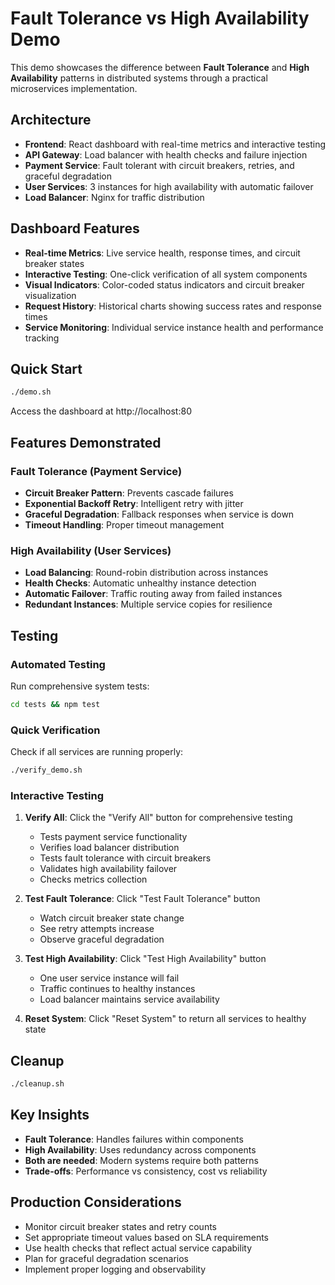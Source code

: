 # Fault Tolerance vs High Availability Demo

This demo showcases the difference between **Fault Tolerance** and **High Availability** patterns in distributed systems through a practical microservices implementation.

## Architecture

- **Frontend**: React dashboard with real-time metrics and interactive testing
- **API Gateway**: Load balancer with health checks and failure injection
- **Payment Service**: Fault tolerant with circuit breakers, retries, and graceful degradation
- **User Services**: 3 instances for high availability with automatic failover
- **Load Balancer**: Nginx for traffic distribution

## Dashboard Features

- **Real-time Metrics**: Live service health, response times, and circuit breaker states
- **Interactive Testing**: One-click verification of all system components
- **Visual Indicators**: Color-coded status indicators and circuit breaker visualization
- **Request History**: Historical charts showing success rates and response times
- **Service Monitoring**: Individual service instance health and performance tracking

## Quick Start

```bash
./demo.sh
```

Access the dashboard at http://localhost:80

## Features Demonstrated

### Fault Tolerance (Payment Service)
- **Circuit Breaker Pattern**: Prevents cascade failures
- **Exponential Backoff Retry**: Intelligent retry with jitter
- **Graceful Degradation**: Fallback responses when service is down
- **Timeout Handling**: Proper timeout management

### High Availability (User Services)
- **Load Balancing**: Round-robin distribution across instances
- **Health Checks**: Automatic unhealthy instance detection
- **Automatic Failover**: Traffic routing away from failed instances
- **Redundant Instances**: Multiple service copies for resilience

## Testing

### Automated Testing
Run comprehensive system tests:
```bash
cd tests && npm test
```

### Quick Verification
Check if all services are running properly:
```bash
./verify_demo.sh
```

### Interactive Testing

1. **Verify All**: Click the "Verify All" button for comprehensive testing
   - Tests payment service functionality
   - Verifies load balancer distribution
   - Tests fault tolerance with circuit breakers
   - Validates high availability failover
   - Checks metrics collection

2. **Test Fault Tolerance**: Click "Test Fault Tolerance" button
   - Watch circuit breaker state change
   - See retry attempts increase
   - Observe graceful degradation

3. **Test High Availability**: Click "Test High Availability" button
   - One user service instance will fail
   - Traffic continues to healthy instances
   - Load balancer maintains service availability

4. **Reset System**: Click "Reset System" to return all services to healthy state

## Cleanup

```bash
./cleanup.sh
```

## Key Insights

- **Fault Tolerance**: Handles failures within components
- **High Availability**: Uses redundancy across components  
- **Both are needed**: Modern systems require both patterns
- **Trade-offs**: Performance vs consistency, cost vs reliability

## Production Considerations

- Monitor circuit breaker states and retry counts
- Set appropriate timeout values based on SLA requirements
- Use health checks that reflect actual service capability
- Plan for graceful degradation scenarios
- Implement proper logging and observability
